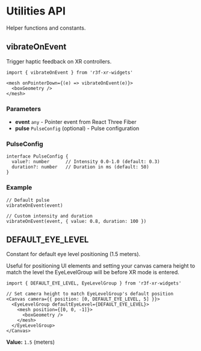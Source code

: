 # Utilities API

Helper functions and constants.

## vibrateOnEvent

Trigger haptic feedback on XR controllers.

```tsx
import { vibrateOnEvent } from 'r3f-xr-widgets'

<mesh onPointerDown={(e) => vibrateOnEvent(e)}>
  <boxGeometry />
</mesh>
```

### Parameters

- **event** `any` - Pointer event from React Three Fiber
- **pulse** `PulseConfig` (optional) - Pulse configuration

### PulseConfig

```tsx
interface PulseConfig {
  value?: number      // Intensity 0.0-1.0 (default: 0.3)
  duration?: number   // Duration in ms (default: 50)
}
```

### Example

```tsx
// Default pulse
vibrateOnEvent(event)

// Custom intensity and duration
vibrateOnEvent(event, { value: 0.8, duration: 100 })
```


## DEFAULT_EYE_LEVEL

Constant for default eye level positioning (1.5 meters).

Useful for positioning UI elements and setting your canvas camera height to match the level the EyeLevelGroup will be before XR mode is entered.

```tsx
import { DEFAULT_EYE_LEVEL, EyeLevelGroup } from 'r3f-xr-widgets'

// Set camera height to match EyeLevelGroup's default position
<Canvas camera={{ position: [0, DEFAULT_EYE_LEVEL, 5] }}>
  <EyeLevelGroup defaultEyeLevel={DEFAULT_EYE_LEVEL}>
    <mesh position={[0, 0, -1]}>
      <boxGeometry />
    </mesh>
  </EyeLevelGroup>
</Canvas>
```

**Value:** `1.5` (meters)
